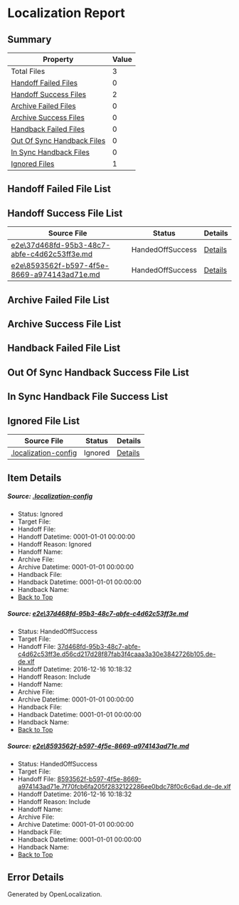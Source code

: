 # <a name='report-top'></a> Localization Report

## Summary
 Property | Value 
 -------- | ----- 
 Total Files | 3
[ Handoff Failed Files ](#handoff-failed-list)| 0
[ Handoff Success Files ](#handoff-success-list)| 2
[ Archive Failed Files ](#archive-failed-list)| 0
[ Archive Success Files ](#archive-success-list)| 0
[ Handback Failed Files ](#handback-failed-list)| 0
[ Out Of Sync Handback Files ](#outofsync-handback-success-list)| 0
[ In Sync Handback Files ](#insync-handback-success-list)| 0
[ Ignored Files ](#ignored-list)| 1

## <a name='handoff-failed-list'></a> Handoff Failed File List

## <a name='handoff-success-list'></a> Handoff Success File List
 Source File | Status | Details 
 ----------- | ------ | ------- 
 [e2e\37d468fd-95b3-48c7-abfe-c4d62c53ff3e.md](https://github.com/OpenLocalizationTestOrg/ol-test0/blob/d931f1880d4e14e688631da00d1895efcb611d17/e2e/37d468fd-95b3-48c7-abfe-c4d62c53ff3e.md) | HandedOffSuccess | [Details](#6a85c8a2ce3b1e9babc7a017ac6dad88eef3f5a51)
 [e2e\8593562f-b597-4f5e-8669-a974143ad71e.md](https://github.com/OpenLocalizationTestOrg/ol-test0/blob/d931f1880d4e14e688631da00d1895efcb611d17/e2e/8593562f-b597-4f5e-8669-a974143ad71e.md) | HandedOffSuccess | [Details](#538d6b28a71fc23c1664ac400d7dae8d79970a322)

## <a name='archive-failed-list'></a> Archive Failed File List

## <a name='archive-success-list'></a> Archive Success File List

## <a name='handback-failed-list'></a> Handback Failed File List

## <a name='outofsync-handback-success-list'></a> Out Of Sync Handback Success File List

## <a name='insync-handback-success-list'></a> In Sync Handback File Success List

## <a name='ignored-list'></a> Ignored File List
 Source File | Status | Details 
 ----------- | ------ | ------- 
 [.localization-config](https://github.com/OpenLocalizationTestOrg/ol-test0/blob/d931f1880d4e14e688631da00d1895efcb611d17/.localization-config) | Ignored | [Details](#cb0632cf59c1387fc1742bfb9fa3c47f87e2e5c90)

## Item Details
##### <a name='cb0632cf59c1387fc1742bfb9fa3c47f87e2e5c90'></a> Source: [.localization-config](https://github.com/OpenLocalizationTestOrg/ol-test0/blob/d931f1880d4e14e688631da00d1895efcb611d17/.localization-config)
* Status: Ignored
* Target File: 
* Handoff File: 
* Handoff Datetime: 0001-01-01 00:00:00
* Handoff Reason: Ignored
* Handoff Name: 
* Archive File: 
* Archive Datetime: 0001-01-01 00:00:00
* Handback File: 
* Handback Datetime: 0001-01-01 00:00:00
* Handback Name: 
* [Back to Top](#report-top)

##### <a name='6a85c8a2ce3b1e9babc7a017ac6dad88eef3f5a51'></a> Source: [e2e\37d468fd-95b3-48c7-abfe-c4d62c53ff3e.md](https://github.com/OpenLocalizationTestOrg/ol-test0/blob/d931f1880d4e14e688631da00d1895efcb611d17/e2e/37d468fd-95b3-48c7-abfe-c4d62c53ff3e.md)
* Status: HandedOffSuccess
* Target File: 
* Handoff File: [37d468fd-95b3-48c7-abfe-c4d62c53ff3e.d56cd217d28f87fab3f4caaa3a30e3842726b105.de-de.xlf](https://github.com/OpenLocalizationTestOrg/ol-test0-handoff/blob/3e754452872f499999f9b6bf63861d997ed21f7d/ol-handoff/OpenLocalizationTestOrg/ol-test0-dede/xinjiang/ht/37d468fd-95b3-48c7-abfe-c4d62c53ff3e.d56cd217d28f87fab3f4caaa3a30e3842726b105.de-de.xlf)
* Handoff Datetime: 2016-12-16 10:18:32
* Handoff Reason: Include
* Handoff Name: 
* Archive File: 
* Archive Datetime: 0001-01-01 00:00:00
* Handback File: 
* Handback Datetime: 0001-01-01 00:00:00
* Handback Name: 
* [Back to Top](#report-top)

##### <a name='538d6b28a71fc23c1664ac400d7dae8d79970a322'></a> Source: [e2e\8593562f-b597-4f5e-8669-a974143ad71e.md](https://github.com/OpenLocalizationTestOrg/ol-test0/blob/d931f1880d4e14e688631da00d1895efcb611d17/e2e/8593562f-b597-4f5e-8669-a974143ad71e.md)
* Status: HandedOffSuccess
* Target File: 
* Handoff File: [8593562f-b597-4f5e-8669-a974143ad71e.7f70fcb6fa205f2832122286ee0bdc78f0c6c6ad.de-de.xlf](https://github.com/OpenLocalizationTestOrg/ol-test0-handoff/blob/3e754452872f499999f9b6bf63861d997ed21f7d/ol-handoff/OpenLocalizationTestOrg/ol-test0-dede/xinjiang/ht/8593562f-b597-4f5e-8669-a974143ad71e.7f70fcb6fa205f2832122286ee0bdc78f0c6c6ad.de-de.xlf)
* Handoff Datetime: 2016-12-16 10:18:32
* Handoff Reason: Include
* Handoff Name: 
* Archive File: 
* Archive Datetime: 0001-01-01 00:00:00
* Handback File: 
* Handback Datetime: 0001-01-01 00:00:00
* Handback Name: 
* [Back to Top](#report-top)


## Error Details

Generated by OpenLocalization.
